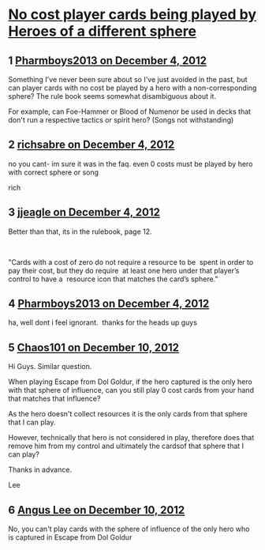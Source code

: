 # [No cost player cards being played by Heroes of a different sphere](https://community.fantasyflightgames.com/topic/75110-no-cost-player-cards-being-played-by-heroes-of-a-different-sphere/)

## 1 [Pharmboys2013 on December 4, 2012](https://community.fantasyflightgames.com/topic/75110-no-cost-player-cards-being-played-by-heroes-of-a-different-sphere/?do=findComment&comment=730300)

Something I've never been sure about so I've just avoided in the past, but can player cards with no cost be played by a hero with a non-corresponding sphere? The rule book seems somewhat disambiguous about it. 

For example, can Foe-Hammer or Blood of Numenor be used in decks that don't run a respective tactics or spirit hero? (Songs not withstanding)

## 2 [richsabre on December 4, 2012](https://community.fantasyflightgames.com/topic/75110-no-cost-player-cards-being-played-by-heroes-of-a-different-sphere/?do=findComment&comment=730302)

no you cant- im sure it was in the faq. even 0 costs must be played by hero with correct sphere or song

rich

## 3 [jjeagle on December 4, 2012](https://community.fantasyflightgames.com/topic/75110-no-cost-player-cards-being-played-by-heroes-of-a-different-sphere/?do=findComment&comment=730329)

Better than that, its in the rulebook, page 12.

 

"Cards with a cost of zero do not require a resource to be 
spent in order to pay their cost, but they do require 
at least one hero under that player’s control to have a 
resource icon that matches the card’s sphere."

## 4 [Pharmboys2013 on December 4, 2012](https://community.fantasyflightgames.com/topic/75110-no-cost-player-cards-being-played-by-heroes-of-a-different-sphere/?do=findComment&comment=730379)

ha, well dont i feel ignorant.  thanks for the heads up guys

## 5 [Chaos101 on December 10, 2012](https://community.fantasyflightgames.com/topic/75110-no-cost-player-cards-being-played-by-heroes-of-a-different-sphere/?do=findComment&comment=732114)

Hi Guys. Similar question.

When playing Escape from Dol Goldur, if the hero captured is the only hero with that sphere of influence, can you still play 0 cost cards from your hand that matches that influence?

As the hero doesn't collect resources it is the only cards from that sphere that I can play.

However, technically that hero is not considered in play, therefore does that remove him from my control and ultimately the cardsof that sphere that I can play?

Thanks in advance.

Lee

## 6 [Angus Lee on December 10, 2012](https://community.fantasyflightgames.com/topic/75110-no-cost-player-cards-being-played-by-heroes-of-a-different-sphere/?do=findComment&comment=732162)

No, you can't play cards with the sphere of influence of the only hero who is captured in Escape from Dol Goldur

